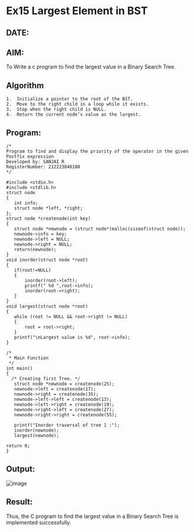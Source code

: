 # Ex15 Largest Element in BST
## DATE:
## AIM:
To Write a c program to find the largest value in a Binary Search Tree.

## Algorithm
```
1.	Initialize a pointer to the root of the BST.
2.	Move to the right child in a loop while it exists.
3.	Stop when the right child is NULL.
4.	Return the current node’s value as the largest.
```   
## Program:
```
/*
Program to find and display the priority of the operator in the given Postfix expression
Developed by: SANJAI R
RegisterNumber: 212223040180
*/
```
```
#include <stdio.h>
#include <stdlib.h>
struct node
{
   int info;
   struct node *left, *right;
};
struct node *createnode(int key)
{
   struct node *newnode = (struct node*)malloc(sizeof(struct node));
   newnode->info = key;
   newnode->left = NULL;
   newnode->right = NULL;
   return(newnode);
}
void inorder(struct node *root)
{
   if(root!=NULL)
   {
       inorder(root->left);
       printf(" %d ",root->info);
       inorder(root->right);
   }
}
void largest(struct node *root)
{
   while (root != NULL && root->right != NULL)
   {
       root = root->right;
   }
   printf("\nLargest value is %d", root->info);
}

/*
 * Main Function
 */
int main()
{
  /* Creating first Tree. */
   struct node *newnode = createnode(25);
   newnode->left = createnode(17);
   newnode->right = createnode(35);
   newnode->left->left = createnode(13);
   newnode->left->right = createnode(19);
   newnode->right->left = createnode(27);
   newnode->right->right = createnode(55);
   
   printf("Inorder traversal of tree 1 :");
   inorder(newnode);
   largest(newnode);
   
return 0;
}
```
## Output:
![image](https://github.com/user-attachments/assets/547d3275-5b7a-4e51-91e4-ee7535bcc065)

## Result:
Thus, the C program to find the largest value in a Binary Search Tree is implemented successfully.
